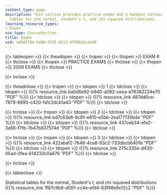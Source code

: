 ```yaml
---
content_type: page
description: This section provides practice exams and a handout containing statistical
  tables for the normal, Student's t, and chi-squared distributions.
learning_resource_types:
- Exams
ocw_type: CourseSection
title: Exams
uid: ad9d2f84-5e80-57d1-0213-679562acab30
---
```


{{< tableopen >}}
{{< theadopen >}}
{{< tropen >}}
{{< thopen >}}
EXAM #
{{< thclose >}}
{{< thopen >}}
PRACTICE EXAMS
{{< thclose >}}
{{< thopen >}}
2009 EXAMS
{{< thclose >}}

{{< trclose >}}

{{< theadclose >}}
{{< tropen >}}
{{< tdopen >}}
1
{{< tdclose >}}
{{< tdopen >}}
({{% resource_link ba0d6e92-b940-a082-ceea-e76382224e70 "PDF" %}})
{{< tdclose >}}
{{< tdopen >}}
({{% resource_link 487dd6ce-7879-8890-c420-fa1c2dcb1a43 "PDF" %}})
{{< tdclose >}}

{{< trclose >}}
{{< tropen >}}
{{< tdopen >}}
2
{{< tdclose >}}
{{< tdopen >}}
({{% resource_link bd7c63e6-8c81-e810-e5bb-2ea177135bde "PDF" %}})
{{< tdclose >}}
{{< tdopen >}}
({{% resource_link 437ceb34-efa2-3a56-f7fb-7b47b837574d "PDF" %}})
{{< tdclose >}}

{{< trclose >}}
{{< tropen >}}
{{< tdopen >}}
3
{{< tdclose >}}
{{< tdopen >}}
({{% resource_link 422abaf2-7648-4ce8-93c2-733dbcb6401b "PDF" %}})
{{< tdclose >}}
{{< tdopen >}}
({{% resource_link 275c335e-d430-05ad-0fea-614233c0a676 "PDF" %}})
{{< tdclose >}}

{{< trclose >}}

{{< tableclose >}}

Statistical tables for the normal, Student's t, and chi-squared distributions ({{% resource_link 1f87c9b9-d001-cc4e-efd4-83f98e9cf2c2 "PDF" %}})